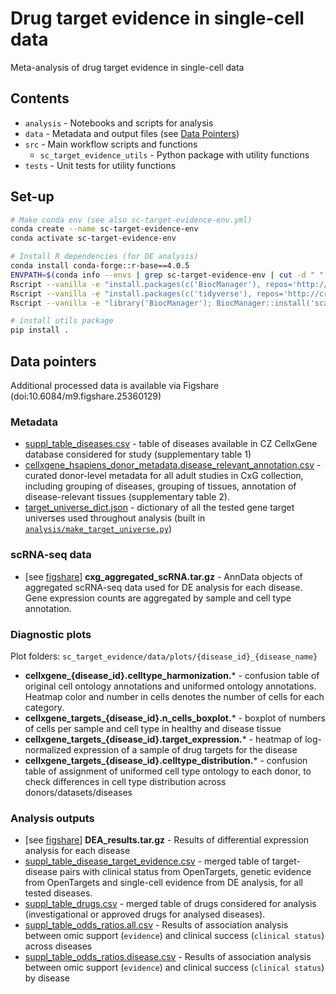 # Drug target evidence in single-cell data
Meta-analysis of drug target evidence in single-cell data

## Contents

- `analysis` - Notebooks and scripts for analysis
- `data` - Metadata and output files (see [Data Pointers](https://github.com/emdann/sc_target_evidence/blob/master/README.md#data-pointers))
- `src` - Main workflow scripts and functions
    - `sc_target_evidence_utils` - Python package with utility functions
- `tests` - Unit tests for utility functions

## Set-up

```bash
# Make conda env (see also sc-target-evidence-env.yml)
conda create --name sc-target-evidence-env
conda activate sc-target-evidence-env

# Install R dependencies (for DE analysis)
conda install conda-forge::r-base==4.0.5 
ENVPATH=$(conda info --envs | grep sc-target-evidence-env | cut -d " " -f 5) # get path to conda environment
Rscript --vanilla -e "install.packages(c('BiocManager'), repos='http://cran.us.r-project.org', lib='${ENVPATH}/lib/R/library'); library('BiocManager'); BiocManager::install('glmGamPoi', lib='${ENVPATH}/lib/R/library')"
Rscript --vanilla -e "install.packages(c('tidyverse'), repos='http://cran.us.r-project.org', lib='${ENVPATH}/lib/R/library')"
Rscript --vanilla -e "library('BiocManager'); BiocManager::install('scater', lib='${ENVPATH}/lib/R/library')"

# install utils package
pip install .
```

## Data pointers

Additional processed data is available via Figshare (doi:10.6084/m9.figshare.25360129)

### Metadata

- [suppl_table_diseases.csv](data/suppl_table_diseases.csv) - table of diseases available in CZ CellxGene database considered for study (supplementary table 1)
- [cellxgene_hsapiens_donor_metadata.disease_relevant_annotation.csv](data/cellxgene_hsapiens_donor_metadata.disease_relevant_annotation.csv) - curated donor-level metadata for all adult studies in CxG collection, including grouping of diseases, grouping of tissues, annotation of disease-relevant tissues (supplementary table 2).
- [target_universe_dict.json](data/target_universe_dict.json) - dictionary of all the tested gene target universes used throughout analysis (built in [`analysis/make_target_universe.py`](https://github.com/emdann/sc_target_evidence/blob/master/analysis/make_target_universe.py))

### scRNA-seq data

- [see [figshare](doi:10.6084/m9.figshare.25360129)] **cxg_aggregated_scRNA.tar.gz** - AnnData objects of aggregated scRNA-seq data used for DE analysis for each disease. Gene expression counts are aggregated by sample and cell type annotation.

### Diagnostic plots

Plot folders: `sc_target_evidence/data/plots/{disease_id}_{disease_name}`

- **cellxgene_{disease_id}.celltype_harmonization.*** - confusion table of original cell ontology annotations and uniformed ontology annotations. Heatmap color and number in cells denotes the number of cells for each category.
- **cellxgene_targets_{disease_id}.n_cells_boxplot.*** - boxplot of numbers of cells per sample and cell type in healthy and disease tissue
- **cellxgene_targets_{disease_id}.target_expression.*** - heatmap of log-normalized expression of a sample of drug targets for the disease
- **cellxgene_targets_{disease_id}.celltype_distribution.*** - confusion table of assignment of uniformed cell type ontology to each donor, to check differences in cell type distribution across donors/datasets/diseases

### Analysis outputs

- [see [figshare](doi:10.6084/m9.figshare.25360129)] **DEA_results.tar.gz** - Results of differential expression analysis for each disease
- [suppl_table_disease_target_evidence.csv](data/suppl_table_disease_target_evidence.csv) - merged table of target-disease pairs with clinical status from OpenTargets, genetic evidence from OpenTargets and single-cell evidence from DE analysis, for all tested diseases.
- [suppl_table_drugs.csv](data/suppl_table_drugs.csv) - merged table of drugs considered for analysis (investigational or approved drugs for analysed diseases).
- [suppl_table_odds_ratios.all.csv](data/suppl_table_odds_ratios.all.csv) - Results of association analysis between omic support (`evidence`) and clinical success (`clinical status`) across diseases
- [suppl_table_odds_ratios.disease.csv](data/suppl_table_odds_ratios.disease.csv) - Results of association analysis between omic support (`evidence`) and clinical success (`clinical status`) by disease
